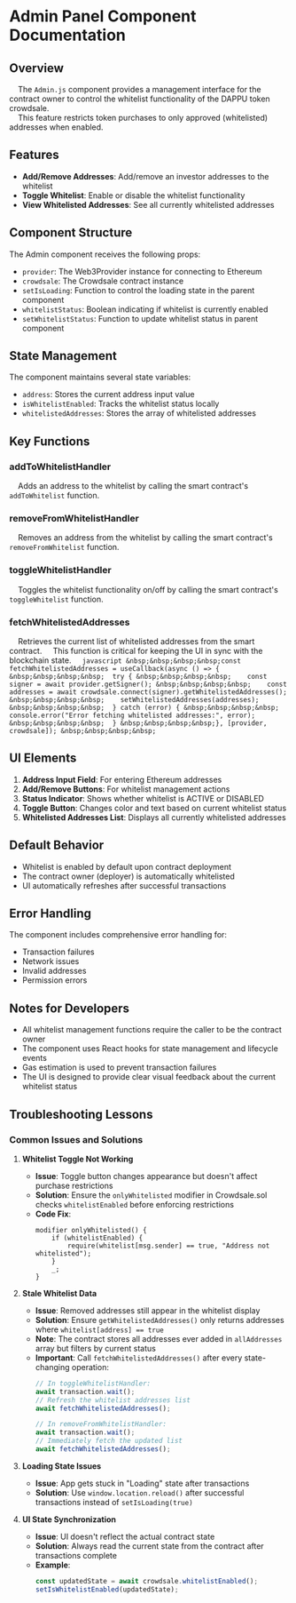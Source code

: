 # Admin Panel Component Documentation

## Overview

&nbsp;&nbsp;&nbsp;&nbsp;The `Admin.js` component provides a management interface for the contract owner to control the whitelist functionality of the DAPPU token crowdsale.
<br/>&nbsp;&nbsp;&nbsp;&nbsp;This feature restricts token purchases to only approved (whitelisted) addresses when enabled.

## Features

- **Add/Remove Addresses**: Add/remove an investor addresses to the whitelist
- **Toggle Whitelist**: Enable or disable the whitelist functionality
- **View Whitelisted Addresses**: See all currently whitelisted addresses

## Component Structure

The Admin component receives the following props:
- `provider`: The Web3Provider instance for connecting to Ethereum
- `crowdsale`: The Crowdsale contract instance
- `setIsLoading`: Function to control the loading state in the parent component
- `whitelistStatus`: Boolean indicating if whitelist is currently enabled
- `setWhitelistStatus`: Function to update whitelist status in parent component

## State Management

The component maintains several state variables:
- `address`: Stores the current address input value
- `isWhitelistEnabled`: Tracks the whitelist status locally
- `whitelistedAddresses`: Stores the array of whitelisted addresses

## Key Functions

### addToWhitelistHandler
&nbsp;&nbsp;&nbsp;&nbsp;Adds an address to the whitelist by calling the smart contract's `addToWhitelist` function.

### removeFromWhitelistHandler
&nbsp;&nbsp;&nbsp;&nbsp;Removes an address from the whitelist by calling the smart contract's `removeFromWhitelist` function.

### toggleWhitelistHandler
&nbsp;&nbsp;&nbsp;&nbsp;Toggles the whitelist functionality on/off by calling the smart contract's `toggleWhitelist` function.

### fetchWhitelistedAddresses
&nbsp;&nbsp;&nbsp;&nbsp;Retrieves the current list of whitelisted addresses from the smart contract.
&nbsp;&nbsp;&nbsp;&nbsp;This function is critical for keeping the UI in sync with the blockchain state.
&nbsp;&nbsp;&nbsp;&nbsp;```javascript
&nbsp;&nbsp;&nbsp;&nbsp;const fetchWhitelistedAddresses = useCallback(async () => {
&nbsp;&nbsp;&nbsp;&nbsp;  try {
&nbsp;&nbsp;&nbsp;&nbsp;    const signer = await provider.getSigner();
&nbsp;&nbsp;&nbsp;&nbsp;    const addresses = await crowdsale.connect(signer).getWhitelistedAddresses();
&nbsp;&nbsp;&nbsp;&nbsp;    setWhitelistedAddresses(addresses);
&nbsp;&nbsp;&nbsp;&nbsp;  } catch (error) {
&nbsp;&nbsp;&nbsp;&nbsp;    console.error("Error fetching whitelisted addresses:", error);
&nbsp;&nbsp;&nbsp;&nbsp;  }
&nbsp;&nbsp;&nbsp;&nbsp;}, [provider, crowdsale]);
&nbsp;&nbsp;&nbsp;&nbsp;```

## UI Elements

1. **Address Input Field**: For entering Ethereum addresses
2. **Add/Remove Buttons**: For whitelist management actions
3. **Status Indicator**: Shows whether whitelist is ACTIVE or DISABLED
4. **Toggle Button**: Changes color and text based on current whitelist status
5. **Whitelisted Addresses List**: Displays all currently whitelisted addresses

## Default Behavior

- Whitelist is enabled by default upon contract deployment
- The contract owner (deployer) is automatically whitelisted
- UI automatically refreshes after successful transactions

## Error Handling

The component includes comprehensive error handling for:
- Transaction failures
- Network issues
- Invalid addresses
- Permission errors

## Notes for Developers

- All whitelist management functions require the caller to be the contract owner
- The component uses React hooks for state management and lifecycle events
- Gas estimation is used to prevent transaction failures
- The UI is designed to provide clear visual feedback about the current whitelist status

## Troubleshooting Lessons

### Common Issues and Solutions

1. **Whitelist Toggle Not Working**
   - **Issue**: Toggle button changes appearance but doesn't affect purchase restrictions
   - **Solution**: Ensure the `onlyWhitelisted` modifier in Crowdsale.sol checks `whitelistEnabled` before enforcing restrictions
   - **Code Fix**: 
     ```solidity
     modifier onlyWhitelisted() {
         if (whitelistEnabled) {
             require(whitelist[msg.sender] == true, "Address not whitelisted");
         }
         _;
     }
     ```

2. **Stale Whitelist Data**
   - **Issue**: Removed addresses still appear in the whitelist display
   - **Solution**: Ensure `getWhitelistedAddresses()` only returns addresses where `whitelist[address] == true`
   - **Note**: The contract stores all addresses ever added in `allAddresses` array but filters by current status
   - **Important**: Call `fetchWhitelistedAddresses()` after every state-changing operation:
     ```javascript
     // In toggleWhitelistHandler:
     await transaction.wait();
     // Refresh the whitelist addresses list
     await fetchWhitelistedAddresses();
     
     // In removeFromWhitelistHandler:
     await transaction.wait();
     // Immediately fetch the updated list
     await fetchWhitelistedAddresses();
     ```

3. **Loading State Issues**
   - **Issue**: App gets stuck in "Loading" state after transactions
   - **Solution**: Use `window.location.reload()` after successful transactions instead of `setIsLoading(true)`

4. **UI State Synchronization**
   - **Issue**: UI doesn't reflect the actual contract state
   - **Solution**: Always read the current state from the contract after transactions complete
   - **Example**:
     ```javascript
     const updatedState = await crowdsale.whitelistEnabled();
     setIsWhitelistEnabled(updatedState);
     ```
     